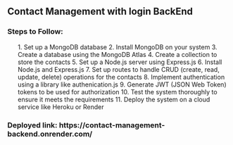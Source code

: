 <h2>Contact Management with login BackEnd</h2>

<h3>Steps to Follow:</h3>
<ol>
1. Set up a MongoDB database
2. Install MongoDB on your system
3. Create a database using the MongoDB Atlas
4. Create a collection to store the contacts
5. Set up a Node.js server using Express.js
6. Install Node.js and Express.js
7. Set up routes to handle CRUD (create, read, update, delete) operations for the contacts
8. Implement authentication using a library like authenication.js
9. Generate JWT (JSON Web Token) tokens to be used for authorization
10. Test the system thoroughly to ensure it meets the requirements
11. Deploy the system on a cloud service like Heroku or Render
</ol>

<h3>Deployed link: https://contact-management-backend.onrender.com/ </h3>
